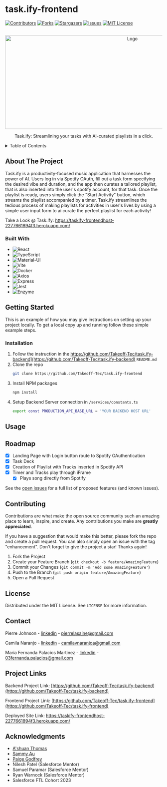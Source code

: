 # task.ify-frontend
[![Contributors][contributors-shield]][contributors-url]
[![Forks][forks-shield]][forks-url]
[![Stargazers][stars-shield]][stars-url]
[![Issues][issues-shield]][issues-url]
[![MIT License][license-shield]][license-url]




<!-- PROJECT LOGO -->
<br />
<div align="center">
  <a href="https://github.com/Takeoff-Tec/task.ify-frontend">
    <img src="https://i.imgur.com/rMdsZcE.png" alt="Logo" width="800" height="300">
  </a>

  <p align="center">
    Task.ify: Streamlining your tasks with AI-curated playlists in a click.
    <br />
</div>



<!-- TABLE OF CONTENTS -->
<details>
  <summary>Table of Contents</summary>
  <ol>
    <li>
      <a href="#about-the-project">About The Project</a>
      <ul>
        <li><a href="#built-with">Built With</a></li>
      </ul>
    </li>
    <li>
      <a href="#getting-started">Getting Started</a>
      <ul>
        <li><a href="#installation">Installation</a></li>
      </ul>
    </li>
    <li><a href="#usage">Usage</a></li>
    <li><a href="#roadmap">Roadmap</a></li>
    <li><a href="#contributing">Contributing</a></li>
    <li><a href="#license">License</a></li>
    <li><a href="#contact">Contact</a></li>
    <li><a href="#acknowledgments">Acknowledgments</a></li>
  </ol>
</details>



<!-- ABOUT THE PROJECT -->
## About The Project

Task.ify is a productivity-focused music application that harnesses the power of AI. Users log in via Spotify OAuth, fill out a task form specifying the desired vibe and duration, and the app then curates a tailored playlist, that is also inserted into the user's spotify account, for that task. Once the playlist is ready, users simply click the "Start Activity" button, which streams the playlist accompanied by a timer. Task.ify streamlines the tedious process of making playlists for activities in user's lives by using a simple user input form to ai curate the perfect playlist for each activity!

Take a Look @ Task.ify: https://taskify-frontendhost-2277661894f3.herokuapp.com/

### Built With

* ![React](https://img.shields.io/badge/React-%5E18.2.0-blue?logo=react&logoColor=white)
* ![TypeScript](https://img.shields.io/badge/TypeScript-%5E5.0.2-blue?logo=typescript&logoColor=white)
* ![Material-UI](https://img.shields.io/badge/Material--UI-%5E5.14.1-blue?logo=material-ui&logoColor=white)
* ![Vite](https://img.shields.io/badge/Vite-%5E4.4.8-blue?logo=vite&logoColor=white)
* ![Docker](https://img.shields.io/badge/Docker-%5E3.0.1-blue?logo=docker&logoColor=white)
* ![Axios](https://img.shields.io/badge/Axios-%5E1.4.0-blue?logo=axios&logoColor=white)
* ![Express](https://img.shields.io/badge/Express-%5E4.18.2-blue?logo=express&logoColor=white)
* ![Jest](https://img.shields.io/badge/Jest-%5E29.6.1-blue?logo=jest&logoColor=white)
* ![Enzyme](https://img.shields.io/badge/Enzyme-%5E3.11.0-blue?logo=enzyme&logoColor=white)





<!-- GETTING STARTED -->
## Getting Started

This is an example of how you may give instructions on setting up your project locally.
To get a local copy up and running follow these simple example steps.

### Installation

1. Follow the instruction in the https://github.com/Takeoff-Tec/task.ify-backend](https://github.com/Takeoff-Tec/task.ify-backend) `README.md`
2. Clone the repo
   ```sh
   git clone https://github.com/Takeoff-Tec/task.ify-frontend
   ```
3. Install NPM packages
   ```sh
   npm install
   ```
3. Setup Backend Server connection in `/services/constants.ts`
   ```sh
   export const PRODUCTION_API_BASE_URL = 'YOUR BACKEND HOST URL'
   ```


<!-- USAGE EXAMPLES -->
## Usage





<!-- ROADMAP -->
## Roadmap

- [x] Landing Page with Login button route to Spotify OAuthentication
- [x] Task Deck
- [x] Creation of Playlist with Tracks inserted in Spotify API
- [x] Timer and Tracks play through iFrame
    - [x] Plays song directly from Spotify

See the [open issues](https://github.com/Takeoff-Tec/task.ify-frontend/issues) for a full list of proposed features (and known issues).




<!-- CONTRIBUTING -->
## Contributing

Contributions are what make the open source community such an amazing place to learn, inspire, and create. Any contributions you make are **greatly appreciated**.

If you have a suggestion that would make this better, please fork the repo and create a pull request. You can also simply open an issue with the tag "enhancement".
Don't forget to give the project a star! Thanks again!

1. Fork the Project
2. Create your Feature Branch (`git checkout -b feature/AmazingFeature`)
3. Commit your Changes (`git commit -m 'Add some AmazingFeature'`)
4. Push to the Branch (`git push origin feature/AmazingFeature`)
5. Open a Pull Request




<!-- LICENSE -->
## License

Distributed under the MIT License. See `LICENSE` for more information.



<!-- CONTACT -->
## Contact

Pierre Johnson - [linkedin](https://www.linkedin.com/in/pierrelasaine) - pierrelasaine@gmail.com 

Camila Naranjo - [linkedin](https://www.linkedin.com/in/camilavnaranjo) - camilavnaranjoa@gmail.com 

Maria Fernanda Palacios Martinez - [linkedin](https://www.linkedin.com/in/maria-fernanda-palacios-14998518a?trk=contact-info) - 03fernanda.palacios@gmail.com

## Project Links

Backend Project Link: [https://github.com/Takeoff-Tec/task.ify-backend](https://github.com/Takeoff-Tec/task.ify-backend) 

Frontend Project Link: [https://github.com/Takeoff-Tec/task.ify-frontend](https://github.com/Takeoff-Tec/task.ify-frontend)

Deployed Site Link: https://taskify-frontendhost-2277661894f3.herokuapp.com/




<!-- ACKNOWLEDGMENTS -->
## Acknowledgments

* [A'shuan Thomas](https://github.com/lasagnamassage)
* [Sammy Au](https://github.com/samau3)
* [Paige Godfrey](https://github.com/paigegodfrey)
* Nilesh Patel (Salesforce Mentor)
* Samuel Paramar (Salesforce Mentor)
* Ryan Warnock (Salesforce Mentor)
* Salesforce FTL Cohort 2023




<!-- MARKDOWN LINKS & IMAGES -->
<!-- https://www.markdownguide.org/basic-syntax/#reference-style-links -->
[contributors-shield]: https://img.shields.io/github/contributors/Takeoff-Tec/task.ify-frontend.svg?style=for-the-badge
[contributors-url]: https://github.com/Takeoff-Tec/task.ify-frontend/graphs/contributors
[forks-shield]: https://img.shields.io/github/forks/Takeoff-Tec/task.ify-frontend.svg?style=for-the-badge
[forks-url]: https://github.com/Takeoff-Tec/task.ify-frontend/network/members
[stars-shield]: https://img.shields.io/github/stars/Takeoff-Tec/task.ify-frontend.svg?style=for-the-badge
[stars-url]: https://github.com/Takeoff-Tec/task.ify-frontend/stargazers
[issues-shield]: https://img.shields.io/github/issues/Takeoff-Tec/task.ify-frontend.svg?style=for-the-badge
[issues-url]: https://github.com/Takeoff-Tec/task.ify-frontend/issues
[license-shield]: https://img.shields.io/github/license/Takeoff-Tec/task.ify-frontend.svg?style=for-the-badge
[license-url]: https://github.com/Takeoff-Tec/task.ify-frontend/blob/master/LICENSE
[linkedin-shield]: https://img.shields.io/badge/-LinkedIn-black.svg?style=for-the-badge&logo=linkedin&colorB=555

[product-screenshot]: images/screenshot.png
